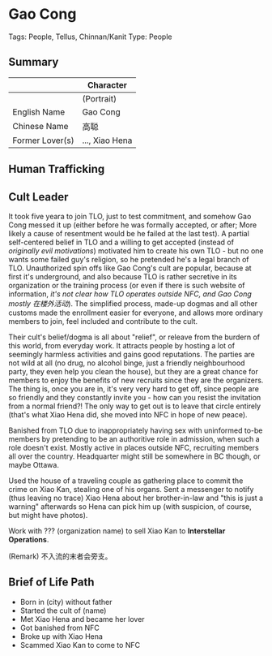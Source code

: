 # Gao Cong

Tags: People, Tellus, Chinnan/Kanit
Type: People

## Summary

||Character|
|-|-|
||(Portrait)|
|English Name|Gao Cong|
|Chinese Name|高聪|
|Former Lover(s)|..., Xiao Hena|

## Human Trafficking

<!--How exactly does his human trafficking organiztion work? (Consider puting this note into the organization's entry instead of on 高聪-->

## Cult Leader

It took five yeara to join TLO, just to test commitment, and somehow Gao Cong messed it up (either before he was formally accepted, or after; More likely a cause of resentment would be he failed at the last test). A partial self-centered belief in TLO and a willing to get accepted (instead of *originally evil motivations*) motivated him to create his own TLO - but no one wants some failed guy's religion, so he pretended he's a legal branch of TLO. Unauthorized spin offs like Gao Cong's cult are popular, because at first it's underground, and also because TLO is rather secretive in its organization or the training process (or even if there is such website of information, *it's not clear how TLO operates outside NFC, and Gao Cong mostly 在楼外活动*). The simplified process, made-up dogmas and all other customs made the enrollment easier for everyone, and allows more ordinary members to join, feel included and contribute to the cult.

Their cult's belief/dogma is all about "relief", or releave from the burdern of this world, from everyday work. It attracts people by hosting a lot of seemingly harmless activities and gains good reputations. The parties are not wild at all (no drug, no alcohol binge, just a friendly neighbourhood party, they even help you clean the house), but they are a great chance for members to enjoy the benefits of new recruits since they are the organizers. The thing is, once you are in, it's very very hard to get off, since people are so friendly and they constantly invite you - how can you resist the invitation from a normal friend?! The only way to get out is to leave that circle entirely (that's what Xiao Hena did, she moved into NFC in hope of new peace).

Banished from TLO due to inappropriately having sex with uninformed to-be members by pretending to be an authoritive role in admission, when such a role doesn't exist. Mostly active in places outside NFC, recruiting members all over the country. Headquarter might still be somewhere in BC though, or maybe Ottawa.

Used the house of a traveling couple as gathering place to commit the crime on Xiao Kan, stealing one of his organs. Sent a messenger to notify (thus leaving no trace) Xiao Hena about her brother-in-law and "this is just a warning" afterwards so Hena can pick him up (with suspicion, of course, but might have photos).

Work with ??? (organization name) to sell Xiao Kan to **Interstellar Operations**.

(Remark) 不入流的末者会旁支。

## Brief of Life Path

* Born in (city) without father
* Started the cult of (name)
* Met Xiao Hena and became her lover
* Got banished from NFC
* Broke up with Xiao Hena
* Scammed Xiao Kan to come to NFC